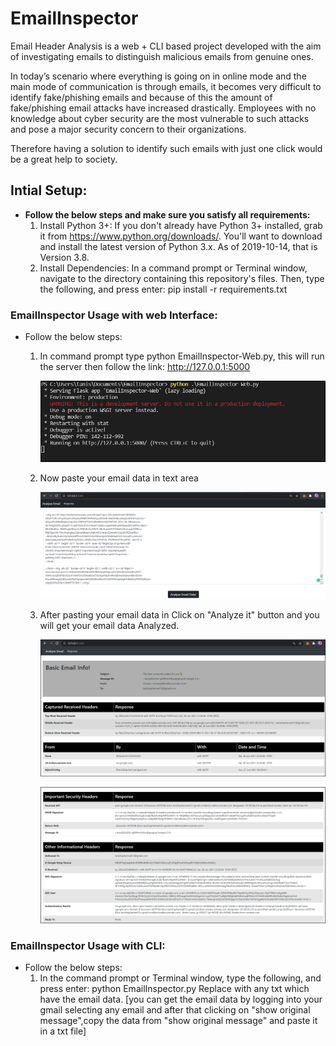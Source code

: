 ﻿# EmailInspector
Email Header Analysis is a web + CLI based project developed with the aim of investigating emails to distinguish malicious emails from genuine ones.

In today’s scenario where everything is going on in online mode and the main mode of communication is through emails, it becomes very difficult to identify fake/phishing emails and because of this the amount of fake/phishing email attacks have increased drastically. Employees with no knowledge about cyber security are the most vulnerable to such attacks and pose a major security concern to their organizations. 

Therefore having a solution to identify such emails with just one click would be a great help to society.  

## Intial Setup:
* <b>Follow the below steps and make sure you satisfy all requirements:</b>
  1. Install Python 3+: If you don't already have Python 3+ installed, grab it from https://www.python.org/downloads/. You'll want to download and install the latest version of        Python 3.x. As of 2019-10-14, that is Version 3.8.
  2. Install Dependencies: In a command prompt or Terminal window, navigate to the directory containing this repository's files. Then, type the following, and press enter:
     pip install -r requirements.txt
     
### EmailInspector Usage with web Interface:
* Follow the below steps:
  1. In command prompt type python EmailInspector-Web.py, this will run the server then follow the link: http://127.0.0.1:5000
  
     ![alt text](https://github.com/TanishqDsharma/EmailInspector/blob/main/screenshots/2021-06-27%2015_05_24-EmailInspector-Web.py%20-%20EmailInspector.png)
  
  2. Now paste your email data in text area  
     
     ![alt text](https://github.com/TanishqDsharma/EmailInspector/blob/main/screenshots/2021-06-27%2015_10_17-Mail.png)
  
  3. After pasting your email data in Click on "Analyze it" button and you will get your email data Analyzed.
     
     ![alt text](https://github.com/TanishqDsharma/EmailInspector/blob/main/screenshots/2021-06-27%2015_10_58-Response.png)
     
     ![alt text](https://github.com/TanishqDsharma/EmailInspector/blob/main/screenshots/2021-06-27%2015_11_22-Response.png)

### EmailInspector Usage with CLI:
* Follow the below steps:
  1. In the command prompt or Terminal window, type the following, and press enter: python EmailInspector.py <file>
     Replace <file> with any txt which have the email data. [you can get the email data by logging into your gmail selecting any email and after that clicking on "show original
      message",copy the data from "show original message" and paste it in a txt file]
  

     
     




